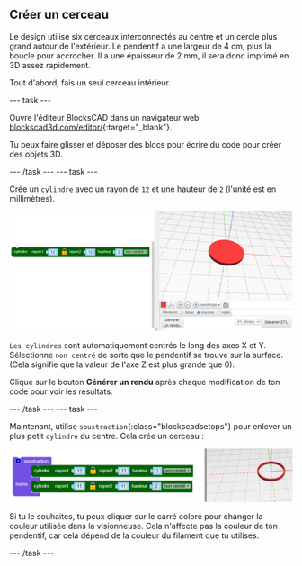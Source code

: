 ## Créer un cerceau

Le design utilise six cerceaux interconnectés au centre et un cercle plus grand autour de l'extérieur. Le pendentif a une largeur de 4 cm, plus la boucle pour accrocher. Il a une épaisseur de 2 mm, il sera donc imprimé en 3D assez rapidement.

Tout d'abord, fais un seul cerceau intérieur.

--- task ---

Ouvre l'éditeur BlocksCAD dans un navigateur web [blockscad3d.com/editor/](https://www.blockscad3d.com/editor/){:target="_blank"}.

Tu peux faire glisser et déposer des blocs pour écrire du code pour créer des objets 3D.

--- /task --- --- task ---

Crée un `cylindre` avec un rayon de `12` et une hauteur de `2` (l'unité est en millimètres).

![capture d'écran](images/pendant-cylinder.png)

`Les cylindres` sont automatiquement centrés le long des axes X et Y. Sélectionne `non centré` de sorte que le pendentif se trouve sur la surface. (Cela signifie que la valeur de l'axe Z est plus grande que 0).

Clique sur le bouton **Générer un rendu** après chaque modification de ton code pour voir les résultats.

--- /task --- --- task ---

Maintenant, utilise `soustraction`{:class="blockscadsetops"} pour enlever un plus petit `cylindre` du centre. Cela crée un cerceau :

![capture d'écran](images/pendant-hoop.png)

Si tu le souhaites, tu peux cliquer sur le carré coloré pour changer la couleur utilisée dans la visionneuse. Cela n'affecte pas la couleur de ton pendentif, car cela dépend de la couleur du filament que tu utilises.

--- /task ---
	
	
